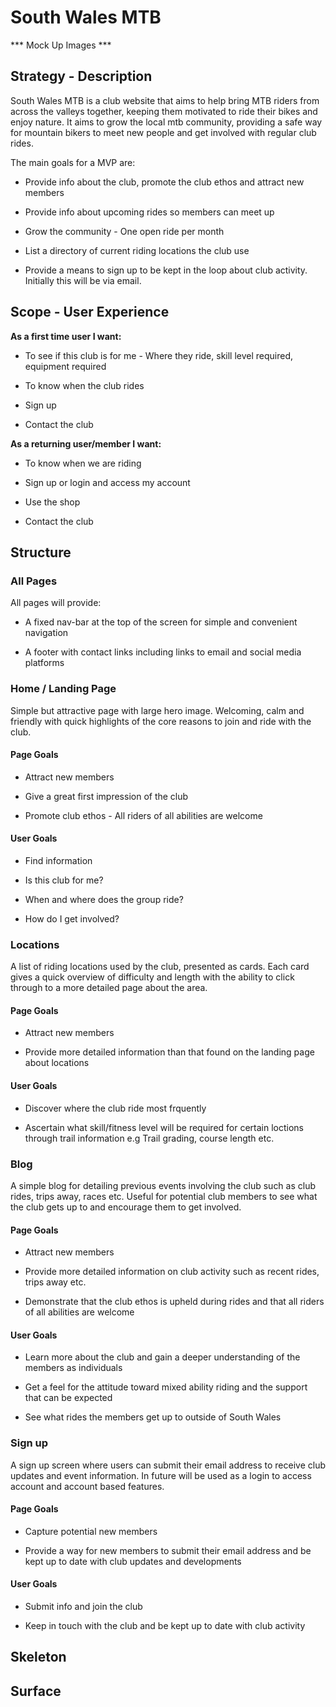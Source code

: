 # **South Wales MTB**

*** Mock Up Images ***

## **Strategy - Description**

South Wales MTB is a club website that aims to help bring MTB riders from across the valleys together, keeping them motivated to ride their bikes and enjoy nature. It aims to grow the local mtb community, providing a safe way for mountain bikers to meet new people and get involved with regular club rides. 

The main goals for a MVP are:

* Provide info about the club, promote the club ethos and attract new members

* Provide info about upcoming rides so members can meet up

* Grow the community - One open ride per month

* List a directory of current riding locations the club use

* Provide a means to sign up to be kept in the loop about club activity. Initially this will be via email.

## **Scope - User Experience**

**As a first time user I want:**

* To see if this club is for me - Where they ride, skill level required, equipment required

* To know when the club rides

* Sign up

* Contact the club

**As a returning user/member I want:**

* To know when we are riding

* Sign up or login and access my account

* Use the shop

* Contact the club

## **Structure**

### **All Pages**

All pages will provide:

* A fixed nav-bar at the top of the screen for simple and convenient navigation

* A footer with contact links including links to email and social media platforms

### **Home / Landing Page**
Simple but attractive page with large hero image. Welcoming, calm and friendly with quick highlights of the core reasons to join and ride with the club.

#### Page Goals

* Attract new members

* Give a great first impression of the club

* Promote club ethos - All riders of all abilities are welcome

#### User Goals

* Find information

* Is this club for me?

* When and where does the group ride?

* How do I get involved?

### **Locations**

A list of riding locations used by the club, presented as cards. Each card gives a quick overview of difficulty and length with the ability to click through to a more detailed page about the area.

#### Page Goals

* Attract new members

* Provide more detailed information than that found on the landing page about locations

#### User Goals

* Discover where the club ride most frquently

* Ascertain what skill/fitness level will be required for certain loctions through trail information e.g Trail grading, course length etc.

### **Blog**

A simple blog for detailing previous events involving the club such as club rides, trips away, races etc. Useful for potential club members to see what the club gets up to and encourage them to get involved. 

#### Page Goals

* Attract new members

* Provide more detailed information on club activity such as recent rides, trips away etc.

* Demonstrate that the club ethos is upheld during rides and that all riders of all abilities are welcome

#### User Goals

* Learn more about the club and gain a deeper understanding of the members as individuals

* Get a feel for the attitude toward mixed ability riding and the support that can be expected

* See what rides the members get up to outside of South Wales

### **Sign up**

A sign up screen where users can submit their email address to receive club updates and event information. In future will be used as a login to access account and account based features.

#### Page Goals

* Capture potential new members

* Provide a way for new members to submit their email address and be kept up to date with club updates and developments

#### User Goals

* Submit info and join the club

* Keep in touch with the club and be kept up to date with club activity

## **Skeleton**


## **Surface**